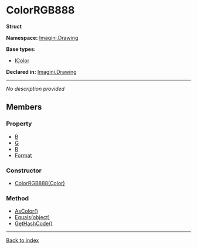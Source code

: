# ColorRGB888

**Struct**

**Namespace:** [Imagini.Drawing](Imagini.Drawing.md)

**Base types:**

* [IColor](Imagini.Drawing.IColor.md)


**Declared in:** [Imagini.Drawing](Imagini.Drawing.md)

------


*No description provided*

## Members

### Property
* [B](Imagini.Drawing.ColorRGBA8888.B.md)
* [G](Imagini.Drawing.ColorRGBA8888.G.md)
* [R](Imagini.Drawing.ColorRGBA8888.R.md)
* [Format](Imagini.Drawing.IColor.Format.md)

### Constructor
* [ColorRGB888(Color)](Imagini.Drawing.ColorRGB888.ColorRGB888(Color).md)

### Method
* [AsColor()](Imagini.Drawing.IColor.AsColor().md)
* [Equals(object)](Imagini.Drawing.ColorRGBA8888.Equals(object).md)
* [GetHashCode()](Imagini.Drawing.ColorRGBA8888.GetHashCode().md)

------

[Back to index](index.md)